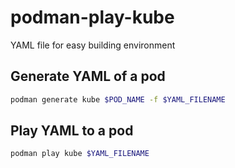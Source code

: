 # podman-play-kube
YAML file for easy building environment

## Generate YAML of a pod
```sh
podman generate kube $POD_NAME -f $YAML_FILENAME
```

## Play YAML to a pod
```sh
podman play kube $YAML_FILENAME
```
